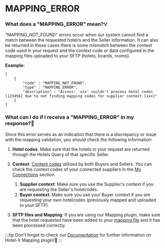 ﻿---
sidebar_position: 23
---

# MAPPING_ERROR

### What does a "MAPPING_ERROR" mean?💡
"MAPPING_NOT_FOUND" errors occur when our system cannot find a match between the requested hotel/s and the Seller information. It can also be returned in those cases there is some mismatch between the context code used in your request and the context code or data configured in the mapping files uploaded to your SFTP (hotels, boards, rooms).

**Example:**

```
[
    {
        "code" : "MAPPING_NOT_FOUND",
        "type" : "MAPPING_ERROR",
        "description" : "Access: 'xxx' couldn't process hotel codes [123456] due to not finding mapping codes for supplier context [xxx]"
    }
]
```

### What can I do if I receive a "MAPPING_ERROR" in my response?🔎
Since this error serves as an indication that there is a discrepancy or issue with the mapping validation, you should check the following information:

1. **Hotel codes**: Make sure that the hotels in your request are returned through the Hotels Query of that specific Seller.
2. **Context**: [Content codes](/kb/our-products/are-you-a-buyer/getting-started-with-hotel-x-buyers-api/hotel-x-credentials#context%EF%B8%8F) utilized by both Buyers and Sellers. You can check the context codes of your connected suppliers in the [My Connections](/kb/connections/my-connections/#what-can-i-find-in-my-connections) section.
	1. **Supplier context**: Make sure you use the Supplier's context if you are requesting the Seller's hotelcodes.
	2. **Buyer context**: Make sure you use your Buyer context if you are requesting your own hotelcodes (previously mapped and uploaded to your SFTP).

3. **SFTP files and Mapping**: If you are using our Mapping plugin, make sure that the hotel requested have been added to your [mapping file](/docs/apis/for-buyers/hotel-x-pull-buyers-api/plugins/mapping) and it has been processed correctly.

:::tip
Don't forget to check our [Documentation](/docs/apis/for-buyers/hotel-x-pull-buyers-api/plugins/mapping) for further information on Hotel-X Mapping plugin!🚀
:::